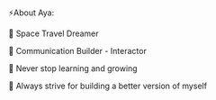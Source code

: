 ⚡About Aya:

🔭 Space Travel Dreamer

👯 Communication Builder - Interactor

🌱 Never stop learning and growing

💫 Always strive for building a better version of myself
